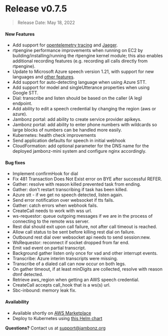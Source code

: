 # Release v0.7.5
> Release Date: May 18, 2022

#### New Features
- Add support for [opentelemetry tracing](https://opentelemetry.io/) and [Jaeger](https://www.jaegertracing.io/).
- rtpengine performance improvements when running on EC2 by building/installing/running the rtpengine kernel module; this also enables additional recording features (e.g. recording all calls directly from rtpengine).
- Update to Microsoft Azure speech version 1.21, with support for new languages and [other features](https://docs.microsoft.com/en-us/azure/cognitive-services/speech-service/releasenotes?tabs=text-to-speech).
- Add support for auto-detecting language when using Azure STT.
- Add support for model and singleUtterance properties when using Google STT.
- Dial: transcribe and listen should be based on the caller (A leg) endpoint.
- Add ability to edit a speech credential by changing the region (aws or azure).
- Jambonz portal: add ability to create service provider apikeys.
- Jambonz portal: add ability to enter phone numbers with wildcards so large blocks of numbers can be handled more easily.
- Kubernetes: health check improvements
- Send application defaults for speech in initial webhook
- CloudFormation: add optional parameter for the DNS name for the deployed jambonz-mini system and configure nginx accordingly.


#### Bug fixes
- Implement confirmHook for dial
- Fix 481 Transaction Does Not Exist error on BYE after successful REFER.
- Gather: resolve with reason killed prevented task from ending.
- Gather: don't restart transcribing if task has been killed.
- Azure stt - if we get no speech detected, listen again.
- Send error notification over websocket if tts fails.
- Gather: catch errors when webhook fails.
- CreateCall needs to work with wss url.
- ws-requestor: queue outgoing messages if we are in the process of connecting to the remote wss server.
- Rest dial should exit upon call failure, not after call timeout is reached.
- Allow call status to be sent before killing rest dial on failure.
- Outbound rest dial over websocket api needs to send session:new.
- WsRequestor: reconnect if socket dropped from far end.
- Emit vad event on partial transcript.
- Background gather listen only once for vad and other interrupt events.
- Transcribe: Azure interim transcripts were missing.
- Transcribe of a dialed call can now occur on both legs.
- On gather timeout, if at least minDigits are collected, resolve with reason dtmf detected.
- Retrieve aws_region when getting an AWS speech credential.
- CreateCall accepts call_hook that is a ws(s) url.
- Sbc-inbound: memory leak fix.

#### Availability
- Available shortly on <a href="https://aws.amazon.com/marketplace/pp/prodview-55wp45fowbovo" target="_blank" >AWS Marketplace</a>
- Deploy to Kubernetes using [this Helm chart](https://github.com/jambonz/helm-charts)

**Questions?** Contact us at <a href="mailto:support@jambonz.org">support@jambonz.org</a>